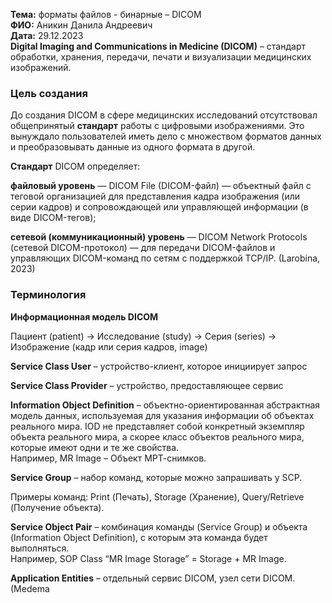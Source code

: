**Тема:** форматы файлов - бинарные – DICOM  
**ФИО:** Аникин Данила Андреевич  
**Дата:** 29.12.2023  
**Digital Imaging and Communications in Medicine (DICOM)** – стандарт обработки, 
хранения, передачи, печати и визуализации медицинских изображений.

### Цель создания  
До создания DICOM в сфере медицинских исследований отсутствовал общепринятый **стандарт** работы с цифровыми изображениями. Это вынуждало пользователей иметь дело с множеством форматов данных и преобразовывать данные из одного формата в другой.  

**Стандарт** DICOM определяет:  

**файловый уровень** — DICOM File (DICOM-файл) — объектный файл с теговой организацией для представления кадра изображения (или серии кадров) и сопровождающей или управляющей информации (в виде DICOM-тегов);  

**сетевой (коммуникационный) уровень** — DICOM Network Protocols (сетевой DICOM-протокол) — для передачи DICOM-файлов и управляющих DICOM-команд по сетям с поддержкой TCP/IP. (Larobina, 2023)  


### Терминология

**Информационная модель DICOM**

Пациент (patient) → Исследование (study) → Серия (series) → Изображение (кадр 
или серия кадров, image)

**Service Class User** – устройство-клиент, которое инициирует запрос

**Service Class Provider** – устройство, предоставляющее сервис

**Information Object Definition** – объектно-ориентированная абстрактная модель данных, используемая для указания информации об объектах реального мира. IOD не представляет собой конкретный экземпляр объекта реального мира, а скорее класс объектов реального мира, которые имеют одни и те же свойства.  
Например, MR Image – Объект МРТ-снимков.

**Service Group** – набор команд, которые можно запрашивать у SCP.

Примеры команд: Print (Печать), Storage (Хранение), Query/Retrieve (Получение 
объекта). 

**Service Object Pair** – комбинация команды (Service Group) и объекта (Information Object Definition), с которым эта команда будет выполняться.  
Например, SOP Class “MR Image Storage” = Storage + MR Image.

**Application Entities** – отдельный сервис DICOM, узел сети DICOM. (Medema
